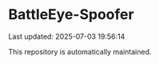 # BattleEye-Spoofer

Last updated: 2025-07-03 19:56:14

This repository is automatically maintained.
